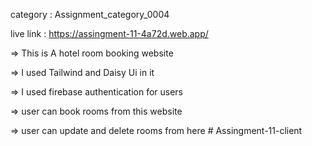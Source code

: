 category : Assignment_category_0004

live link : https://assingment-11-4a72d.web.app/

=> This is A hotel room booking website

=> I used Tailwind and Daisy Ui in it

=> I used firebase authentication for users

=> user can book rooms from this website

=> user can update and delete rooms from here
#   A s s i n g m e n t - 1 1 - c l i e n t  
 